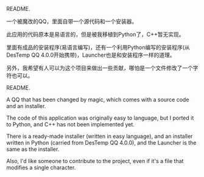 README.

一个被魔改的QQ，里面自带一个源代码和一个安装器。

此应用的代码原本是易语言的，但是被我移植到Python了，C++暂无实现。

里面有成品的安装程序(易语言编写)，还有一个利用Python编写的安装程序(从DesTemp QQ 4.0.0开始携带)，Launcher也是和安装程序一样的道理。

另外，我希望有人可以为这个项目来做出一些贡献，哪怕是一个文件修改了一个字符也可以。

README.

A QQ that has been changed by magic, which comes with a source code and an installer.

The code of this application was originally easy to language, but I ported it to Python, and C++ has not been implemented yet.

There is a ready-made installer (written in easy language), and an installer written in Python (carried from DesTemp QQ 4.0.0), and the Launcher is the same as the installer.

Also, I'd like someone to contribute to the project, even if it's a file that modifies a single character.
